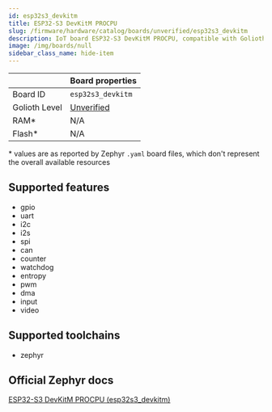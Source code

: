```yaml
---
id: esp32s3_devkitm
title: ESP32-S3 DevKitM PROCPU
slug: /firmware/hardware/catalog/boards/unverified/esp32s3_devkitm
description: IoT board ESP32-S3 DevKitM PROCPU, compatible with Golioth at unverified level.
image: /img/boards/null
sidebar_class_name: hide-item
---
```


[//]: # (This is an auto-generated file, do not edit! Changes to it will be lost upon re-generation)



|                | Board properties     |
| -------------  | -------------------- |
| Board ID       | `esp32s3_devkitm` |
| Golioth Level  | [Unverified](/firmware/hardware#unverified-boards) |
| RAM*           | N/A |
| Flash*         | N/A |

\* values are as reported by Zephyr `.yaml` board files, which don't represent the overall available resources



## Supported features

* gpio
* uart
* i2c
* i2s
* spi
* can
* counter
* watchdog
* entropy
* pwm
* dma
* input
* video

## Supported toolchains

* zephyr

## Official Zephyr docs

[ESP32-S3 DevKitM PROCPU (esp32s3_devkitm)](https://docs.zephyrproject.org/latest/boards/espressif/esp32s3_devkitm/doc/index.html)
